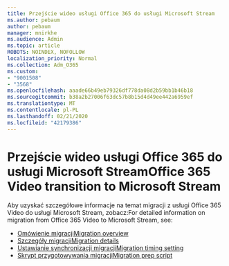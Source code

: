 ```yaml
---
title: Przejście wideo usługi Office 365 do usługi Microsoft Stream
ms.author: pebaum
author: pebaum
manager: mnirkhe
ms.audience: Admin
ms.topic: article
ROBOTS: NOINDEX, NOFOLLOW
localization_priority: Normal
ms.collection: Adm_O365
ms.custom:
- "9001508"
- "3568"
ms.openlocfilehash: aaade66b49eb79326df778da08d2b59bb1b46b18
ms.sourcegitcommit: b38a2b27006f63dc57b8b15d4d49ee442a6959ef
ms.translationtype: MT
ms.contentlocale: pl-PL
ms.lasthandoff: 02/21/2020
ms.locfileid: "42179386"
---
```

# <a name="office-365-video-transition-to-microsoft-stream"></a><span data-ttu-id="5d09b-102">Przejście wideo usługi Office 365 do usługi Microsoft Stream</span><span class="sxs-lookup"><span data-stu-id="5d09b-102">Office 365 Video transition to Microsoft Stream</span></span>

<span data-ttu-id="5d09b-103">Aby uzyskać szczegółowe informacje na temat migracji z usługi Office 365 Video do usługi Microsoft Stream, zobacz:</span><span class="sxs-lookup"><span data-stu-id="5d09b-103">For detailed information on migration from Office 365 Video to Microsoft Stream, see:</span></span>

- [<span data-ttu-id="5d09b-104">Omówienie migracji</span><span class="sxs-lookup"><span data-stu-id="5d09b-104">Migration overview</span></span>](https://docs.microsoft.com/en-us/stream/migrate-from-office-365)
- [<span data-ttu-id="5d09b-105">Szczegóły migracji</span><span class="sxs-lookup"><span data-stu-id="5d09b-105">Migration details</span></span>](https://docs.microsoft.com/en-us/stream/migration-experience)
- [<span data-ttu-id="5d09b-106">Ustawianie synchronizacji migracji</span><span class="sxs-lookup"><span data-stu-id="5d09b-106">Migration timing setting</span></span>](https://docs.microsoft.com/en-us/stream/migration-o365video-timing-setting)
- [<span data-ttu-id="5d09b-107">Skrypt przygotowywania migracji</span><span class="sxs-lookup"><span data-stu-id="5d09b-107">Migration prep script</span></span>](https://docs.microsoft.com/en-us/stream/migration-o365video-prep)
